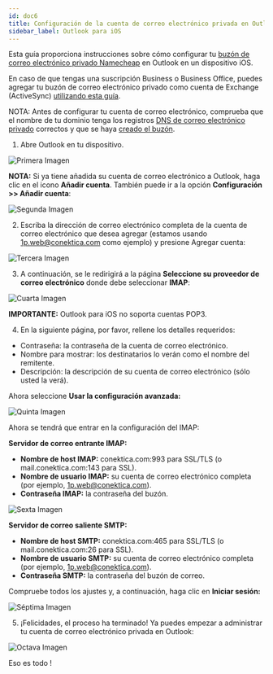 ```yaml
---
id: doc6
title: Configuración de la cuenta de correo electrónico privada en Outlook para iOS
sidebar_label: Outlook para iOS
---
```

Esta guía proporciona instrucciones sobre cómo configurar tu [buzón de correo electrónico privado Namecheap](https://www.namecheap.com/hosting/email/) en Outlook en un dispositivo iOS.

En caso de que tengas una suscripción Business o Business Office, puedes agregar tu buzón de correo electrónico privado como cuenta de Exchange (ActiveSync) [utilizando esta guía](https://www.namecheap.com/support/knowledgebase/article.aspx/9988/2171/how-to-configure-activesync-exchange-account-in-outlook-for-iphone).

NOTA: Antes de configurar tu cuenta de correo electrónico, comprueba que el nombre de tu dominio tenga los registros [DNS de correo electrónico privado](https://www.namecheap.com/support/knowledgebase/article.aspx/1337/2179/how-to-start-using-namecheap-private-email) correctos y que se haya [creado el buzón](https://www.namecheap.com/support/knowledgebase/article.aspx/1049/2215/how-to-create-namecheap-private-email-mailbox). 


1. Abre Outlook en tu dispositivo. 

![Primera Imagen](https://github.com/adanuriplata/cnk-external-doku/blob/master/static/img/OutlookiOS/1.1P.PNG?raw=true)

**NOTA:** Si ya tiene añadida su cuenta de correo electrónico a Outlook, haga clic en el icono **Añadir cuenta**. También puede ir a la opción **Configuración >> Añadir cuenta**: 

![Segunda Imagen](https://raw.githubusercontent.com/adanuriplata/cnk-external-doku/master/static/img/OutlookiOS/1P.png)

2. Escriba la dirección de correo electrónico completa de la cuenta de correo electrónico que desea agregar (estamos usando 1p.web@conektica.com como ejemplo) y presione Agregar cuenta: 

![Tercera Imagen](https://raw.githubusercontent.com/adanuriplata/cnk-external-doku/master/static/img/OutlookiOS/2P.PNG)

3. A continuación, se le redirigirá a la página **Seleccione su proveedor de correo electrónico** donde debe seleccionar **IMAP**: 

![Cuarta Imagen](https://raw.githubusercontent.com/adanuriplata/cnk-external-doku/master/static/img/OutlookiOS/5P.PNG)

**IMPORTANTE:** Outlook para iOS no soporta cuentas POP3. 

4. En la siguiente página, por favor, rellene los detalles requeridos: 
- Contraseña: la contraseña de la cuenta de correo electrónico.
- Nombre para mostrar: los destinatarios lo verán como el nombre del remitente.
- Descripción: la descripción de su cuenta de correo electrónico (sólo usted la verá).

Ahora seleccione **Usar la configuración avanzada:**

![Quinta Imagen](https://raw.githubusercontent.com/adanuriplata/cnk-external-doku/master/static/img/OutlookiOS/6P.PNG) 

Ahora se tendrá que entrar en la configuración del IMAP: 

**Servidor de correo entrante IMAP:**
- **Nombre de host IMAP:** conektica.com:993 para SSL/TLS (o mail.conektica.com:143 para SSL).
- **Nombre de usuario IMAP:** su cuenta de correo electrónico completa (por ejemplo, 1p.web@conektica.com).
- **Contraseña IMAP:** la contraseña del buzón.

![Sexta Imagen](https://raw.githubusercontent.com/adanuriplata/cnk-external-doku/master/static/img/OutlookiOS/7P.PNG)

**Servidor de correo saliente SMTP:**
- **Nombre de host SMTP:** conektica.com:465 para SSL/TLS (o mail.conektica.com:26 para SSL).
- **Nombre de usuario SMTP:** su cuenta de correo electrónico completa (por ejemplo, 1p.web@conektica.com).
- **Contraseña SMTP:** la contraseña del buzón de correo.

Compruebe todos los ajustes y, a continuación, haga clic en **Iniciar sesión:**

![Séptima Imagen](https://raw.githubusercontent.com/adanuriplata/cnk-external-doku/master/static/img/OutlookiOS/8P.PNG)

5. ¡Felicidades, el proceso ha terminado! Ya puedes empezar a administrar tu cuenta de correo electrónico privada en Outlook:

![Octava Imagen](https://raw.githubusercontent.com/adanuriplata/cnk-external-doku/master/static/img/OutlookiOS/9P.PNG)

Eso es todo !











